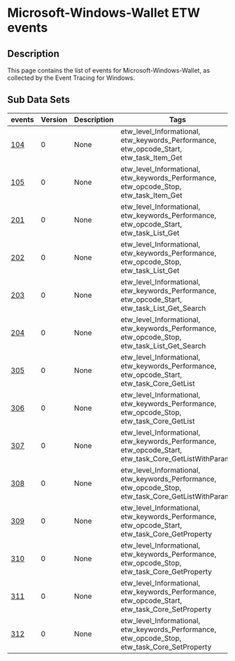 # Microsoft-Windows-Wallet ETW events

## Description
This page contains the list of events for Microsoft-Windows-Wallet, as collected by the Event Tracing for Windows.

## Sub Data Sets
|events|Version|Description|Tags|
|---|---|---|---|
|[104](events/event-104.md)|0|None|etw_level_Informational, etw_keywords_Performance, etw_opcode_Start, etw_task_Item_Get|
|[105](events/event-105.md)|0|None|etw_level_Informational, etw_keywords_Performance, etw_opcode_Stop, etw_task_Item_Get|
|[201](events/event-201.md)|0|None|etw_level_Informational, etw_keywords_Performance, etw_opcode_Start, etw_task_List_Get|
|[202](events/event-202.md)|0|None|etw_level_Informational, etw_keywords_Performance, etw_opcode_Stop, etw_task_List_Get|
|[203](events/event-203.md)|0|None|etw_level_Informational, etw_keywords_Performance, etw_opcode_Start, etw_task_List_Get_Search|
|[204](events/event-204.md)|0|None|etw_level_Informational, etw_keywords_Performance, etw_opcode_Stop, etw_task_List_Get_Search|
|[305](events/event-305.md)|0|None|etw_level_Informational, etw_keywords_Performance, etw_opcode_Start, etw_task_Core_GetList|
|[306](events/event-306.md)|0|None|etw_level_Informational, etw_keywords_Performance, etw_opcode_Stop, etw_task_Core_GetList|
|[307](events/event-307.md)|0|None|etw_level_Informational, etw_keywords_Performance, etw_opcode_Start, etw_task_Core_GetListWithParams|
|[308](events/event-308.md)|0|None|etw_level_Informational, etw_keywords_Performance, etw_opcode_Stop, etw_task_Core_GetListWithParams|
|[309](events/event-309.md)|0|None|etw_level_Informational, etw_keywords_Performance, etw_opcode_Start, etw_task_Core_GetProperty|
|[310](events/event-310.md)|0|None|etw_level_Informational, etw_keywords_Performance, etw_opcode_Stop, etw_task_Core_GetProperty|
|[311](events/event-311.md)|0|None|etw_level_Informational, etw_keywords_Performance, etw_opcode_Start, etw_task_Core_SetProperty|
|[312](events/event-312.md)|0|None|etw_level_Informational, etw_keywords_Performance, etw_opcode_Stop, etw_task_Core_SetProperty|
